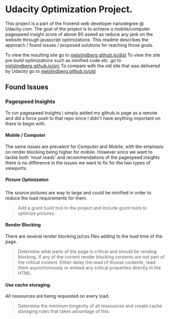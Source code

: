 # Udacity Optimization Project.
This project is a part of the fronend web developer nanodegree @ Udacity.com. The goal of the project is to achieve a mobile/computer pagespeed insight score of above 90 aswell as reduce any jank on the website through javascript optimizations. This readme describes the approach / found issues / proposed solutions for reaching those goals.

To view the resulting site go to [nielslindberg.github.io/dist](http://nielslindberg.github.io/dist)
To view the site pre build optimizations such as minified code etc. go to [nielslindberg.github.io/src](http://nielslindberg.github.io/src)
To compare with the old site that was delivered by Udacity go to [nielslindberg.github.io/old](http://nielslindberg.github.io/old)

## Found Issues

### Pagespeed Insights
To run pagespeed insights i simply added my github.io page as a remote and did a force push to that repo since I didn't have anything important on there to begin with.

#### Mobile / Computer
The same issues are prevalent for Computer and Mobile, with the emphasis on render blocking being higher for mobile. However since we want to tackle both 'must reads' and recommendations of the pagespeed insights there is no difference in the issues we want to fix for the two types of viewports.

##### Picture Optimizaton
The source pictures are way to large and could be minified in order to reduce the load requirements for them.

> Add a grunt build tool to the project and include grunt tools to optimize pictures.

#### Render Blocking
There are several render blocking js/css files adding to the load time of the page.
> Determine what parts of the page is critical and should be rending blocking.
> If any of the current render blocking contents are not part of the critical content.
> Either delay the read of thoose contents, read them asynchronously or embed any critical properties directly in the HTML.


#### Use cache storaging.
All ressources are being requested on every load.
> Determine the minimum longevity of all ressources and create cache storaging rules that takes advantage of this.